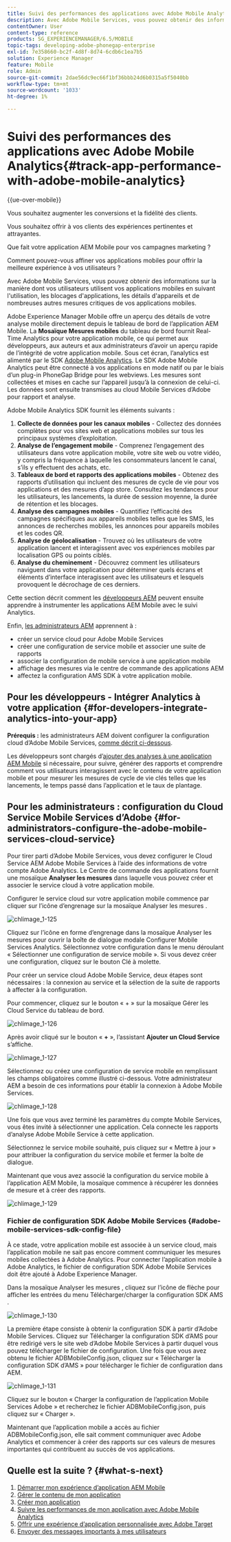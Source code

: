 ```yaml
---
title: Suivi des performances des applications avec Adobe Mobile Analytics
description: Avec Adobe Mobile Services, vous pouvez obtenir des informations sur la manière dont vos utilisateurs utilisent vos applications mobiles en suivant l'utilisation, les blocages d'applications, les détails d'appareils et de nombreuses autres mesures critiques de vos applications mobiles. Consultez cette page pour en savoir plus.
contentOwner: User
content-type: reference
products: SG_EXPERIENCEMANAGER/6.5/MOBILE
topic-tags: developing-adobe-phonegap-enterprise
exl-id: 7e358660-bc2f-4d8f-8d74-6cdb6c1ea7b5
solution: Experience Manager
feature: Mobile
role: Admin
source-git-commit: 2dae56dc9ec66f1bf36bbb24d6b0315a5f5040bb
workflow-type: tm+mt
source-wordcount: '1033'
ht-degree: 1%

---
```


# Suivi des performances des applications avec Adobe Mobile Analytics{#track-app-performance-with-adobe-mobile-analytics}

{{ue-over-mobile}}

Vous souhaitez augmenter les conversions et la fidélité des clients.

Vous souhaitez offrir à vos clients des expériences pertinentes et attrayantes.

Que fait votre application AEM Mobile pour vos campagnes marketing ?

Comment pouvez-vous affiner vos applications mobiles pour offrir la meilleure expérience à vos utilisateurs ?

Avec Adobe Mobile Services, vous pouvez obtenir des informations sur la manière dont vos utilisateurs utilisent vos applications mobiles en suivant l&#39;utilisation, les blocages d&#39;applications, les détails d&#39;appareils et de nombreuses autres mesures critiques de vos applications mobiles.

Adobe Experience Manager Mobile offre un aperçu des détails de votre analyse mobile directement depuis le tableau de bord de l’application AEM Mobile. La **Mosaïque Mesures mobiles** du tableau de bord fournit Real-Time Analytics pour votre application mobile, ce qui permet aux développeurs, aux auteurs et aux administrateurs d’avoir un aperçu rapide de l’intégrité de votre application mobile. Sous cet écran, l’analytics est alimenté par le SDK [Adobe Mobile Analytics](https://business.adobe.com/products/analytics/mobile-marketing.html). Le SDK Adobe Mobile Analytics peut être connecté à vos applications en mode natif ou par le biais d’un plug-in PhoneGap Bridge pour les webviews. Les mesures sont collectées et mises en cache sur l’appareil jusqu’à la connexion de celui-ci. Les données sont ensuite transmises au cloud Mobile Services d’Adobe pour rapport et analyse.

Adobe Mobile Analytics SDK fournit les éléments suivants :

1. **Collecte de données pour les canaux mobiles** - Collectez des données complètes pour vos sites web et applications mobiles sur tous les principaux systèmes d’exploitation.
1. **Analyse de l’engagement mobile** - Comprenez l’engagement des utilisateurs dans votre application mobile, votre site web ou votre vidéo, y compris la fréquence à laquelle les consommateurs lancent le canal, s’ils y effectuent des achats, etc.
1. **Tableaux de bord et rapports des applications mobiles** - Obtenez des rapports d’utilisation qui incluent des mesures de cycle de vie pour vos applications et des mesures d’app store. Consultez les tendances pour les utilisateurs, les lancements, la durée de session moyenne, la durée de rétention et les blocages.
1. **Analyse des campagnes mobiles** - Quantifiez l’efficacité des campagnes spécifiques aux appareils mobiles telles que les SMS, les annonces de recherches mobiles, les annonces pour appareils mobiles et les codes QR.
1. **Analyse de géolocalisation** - Trouvez où les utilisateurs de votre application lancent et interagissent avec vos expériences mobiles par localisation GPS ou points ciblés.
1. **Analyse du cheminement** - Découvrez comment les utilisateurs naviguent dans votre application pour déterminer quels écrans et éléments d’interface interagissent avec les utilisateurs et lesquels provoquent le décrochage de ces derniers.

Cette section décrit comment les [développeurs AEM](#developers) peuvent ensuite apprendre à instrumenter les applications AEM Mobile avec le suivi Analytics.

Enfin, [les administrateurs AEM](#administrators) apprennent à :

* créer un service cloud pour Adobe Mobile Services
* créer une configuration de service mobile et associer une suite de rapports
* associer la configuration de mobile service à une application mobile
* affichage des mesures via le centre de commande des applications AEM
* affectez la configuration AMS SDK à votre application mobile.

## Pour les développeurs - Intégrer Analytics à votre application {#for-developers-integrate-analytics-into-your-app}

**Prérequis :** les administrateurs AEM doivent configurer la configuration cloud d’Adobe Mobile Services, [comme décrit ci-dessous](#amscloudserviceconfig).

Les développeurs sont chargés d’[ajouter des analyses à une application AEM Mobile](/help/mobile/phonegap-add-analytics-to-apps.md) si nécessaire, pour suivre, générer des rapports et comprendre comment vos utilisateurs interagissent avec le contenu de votre application mobile et pour mesurer les mesures de cycle de vie clés telles que les lancements, le temps passé dans l’application et le taux de plantage.

## Pour les administrateurs : configuration du Cloud Service Mobile Services d’Adobe {#for-administrators-configure-the-adobe-mobile-services-cloud-service}

Pour tirer parti d’Adobe Mobile Services, vous devez configurer le Cloud Service AEM Adobe Mobile Services à l’aide des informations de votre compte Adobe Analytics. Le Centre de commande des applications fournit une mosaïque **Analyser les mesures** dans laquelle vous pouvez créer et associer le service cloud à votre application mobile.

Configurer le service cloud sur votre application mobile commence par cliquer sur l’icône d’engrenage sur la mosaïque Analyser les mesures .

![chlimage_1-125](assets/chlimage_1-125.png)

Cliquez sur l’icône en forme d’engrenage dans la mosaïque Analyser les mesures pour ouvrir la boîte de dialogue modale Configurer Mobile Services Analytics. Sélectionnez votre configuration dans le menu déroulant « Sélectionner une configuration de service mobile ». Si vous devez créer une configuration, cliquez sur le bouton Clé à molette.

Pour créer un service cloud Adobe Mobile Service, deux étapes sont nécessaires : la connexion au service et la sélection de la suite de rapports à affecter à la configuration.

Pour commencer, cliquez sur le bouton « + » sur la mosaïque Gérer les Cloud Service du tableau de bord.

![chlimage_1-126](assets/chlimage_1-126.png)

Après avoir cliqué sur le bouton « **+** », l’assistant **Ajouter un Cloud Service** s’affiche.

![chlimage_1-127](assets/chlimage_1-127.png)

Sélectionnez ou créez une configuration de service mobile en remplissant les champs obligatoires comme illustré ci-dessous. Votre administrateur AEM a besoin de ces informations pour établir la connexion à Adobe Mobile Services.

![chlimage_1-128](assets/chlimage_1-128.png)

Une fois que vous avez terminé les paramètres du compte Mobile Services, vous êtes invité à sélectionner une application. Cela connecte les rapports d’analyse Adobe Mobile Service à cette application.

Sélectionnez le service mobile souhaité, puis cliquez sur « Mettre à jour » pour attribuer la configuration du service mobile et fermer la boîte de dialogue.

Maintenant que vous avez associé la configuration du service mobile à l’application AEM Mobile, la mosaïque commence à récupérer les données de mesure et à créer des rapports.

![chlimage_1-129](assets/chlimage_1-129.png)

### Fichier de configuration SDK Adobe Mobile Services {#adobe-mobile-services-sdk-config-file}

À ce stade, votre application mobile est associée à un service cloud, mais l’application mobile ne sait pas encore comment communiquer les mesures mobiles collectées à Adobe Analytics. Pour connecter l’application mobile à Adobe Analytics, le fichier de configuration SDK Adobe Mobile Services doit être ajouté à Adobe Experience Manager.

Dans la mosaïque Analyser les mesures , cliquez sur l’icône de flèche pour afficher les entrées du menu Télécharger/charger la configuration SDK AMS .

![chlimage_1-130](assets/chlimage_1-130.png)

La première étape consiste à obtenir la configuration SDK à partir d’Adobe Mobile Services. Cliquez sur Télécharger la configuration SDK d’AMS pour être redirigé vers le site web d’Adobe Mobile Services à partir duquel vous pouvez télécharger le fichier de configuration. Une fois que vous avez obtenu le fichier ADBMobileConfig.json, cliquez sur « Télécharger la configuration SDK d’AMS » pour télécharger le fichier de configuration dans AEM.

![chlimage_1-131](assets/chlimage_1-131.png)

Cliquez sur le bouton « Charger la configuration de l’application Mobile Services Adobe » et recherchez le fichier ADBMobileConfig.json, puis cliquez sur « Charger ».

Maintenant que l’application mobile a accès au fichier ADBMobileConfig.json, elle sait comment communiquer avec Adobe Analytics et commencer à créer des rapports sur ces valeurs de mesures importantes qui contribuent au succès de vos applications.

## Quelle est la suite ? {#what-s-next}

1. [Démarrer mon expérience d’application AEM Mobile](/help/mobile/starting-aem-phonegap-app.md)
1. [Gérer le contenu de mon application](/help/mobile/phonegap-manage-app-content.md)
1. [Créer mon application](/help/mobile/building-app-mobile-phonegap.md)
1. [Suivre les performances de mon application avec Adobe Mobile Analytics](/help/mobile/phonegap-intro-to-app-analytics.md)
1. [Offrir une expérience d’application personnalisée avec Adobe Target](/help/mobile/phonegap-aem-mobile-content-personalization.md)
1. [Envoyer des messages importants à mes utilisateurs](/help/mobile/phonegap-push-notifications.md)
